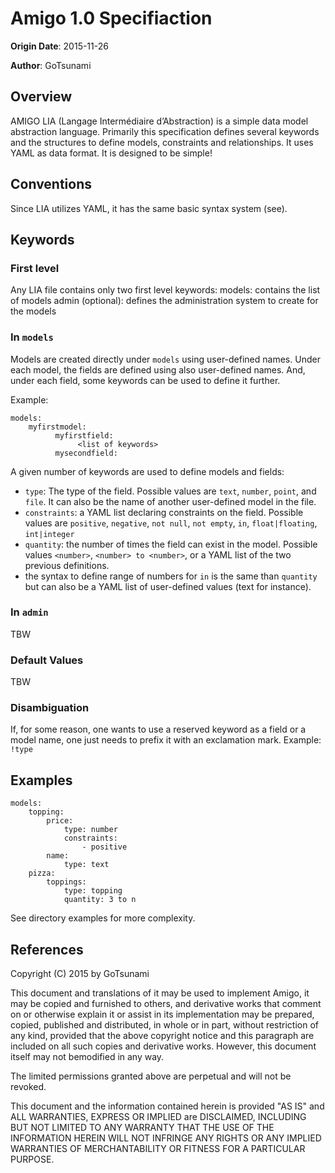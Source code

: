 # Amigo 1.0 Specifiaction

**Origin Date**: 2015-11-26

**Author**: GoTsunami

## Overview

AMIGO LIA (Langage Intermédiaire d’Abstraction) is a simple data model abstraction language. Primarily this specification defines several keywords and the structures to define models, constraints and relationships. It uses YAML as data format.
It is designed to be simple!

## Conventions

Since LIA utilizes YAML, it has the same basic syntax system (see).

## Keywords

### First level
Any LIA file contains only two first level keywords:
    models: contains the list of models
    admin (optional): defines the administration system to create for the models

### In `models`

Models are created directly under `models` using user-defined names.
Under each model, the fields are defined using also user-defined names.
And, under each field, some keywords can be used to define it further.

Example:
```
models:
    myfirstmodel:
          myfirstfield:
               <list of keywords>
          mysecondfield:
``` 

A given number of keywords are used to define models and fields:
- `type`: The type of the field. Possible values are `text`, `number`, `point`, and `file`. It can also be the name of another user-defined model in the file.
- `constraints`: a YAML list declaring constraints on the field. Possible values are `positive`, `negative`, `not null`, `not empty`, `in`, `float|floating`, `int|integer`
- `quantity`: the number of times the field can exist in the model. Possible values `<number>`, `<number> to <number>`, or a YAML list of the two previous definitions.
- the syntax to define range of numbers for `in` is the same than `quantity` but can also be a YAML list of user-defined values (text for instance).

### In `admin`

TBW

### Default Values

TBW

### Disambiguation

If, for some reason, one wants to use a reserved keyword as a field or a model name, one just needs to prefix it with an exclamation mark. Example: `!type`

## Examples

```
models:
    topping:
        price:
            type: number
            constraints:
                - positive
        name:
            type: text
    pizza:
        toppings:
            type: topping
            quantity: 3 to n
```

See directory examples for more complexity.


## References

Copyright (C) 2015 by GoTsunami

This document and translations of it may be used to implement Amigo, it may be copied and furnished to others, and derivative works that comment on or otherwise explain it or assist in its implementation may be prepared, copied, published and distributed, in whole or in part, without restriction of any kind, provided that the above copyright notice and this paragraph are included on all such copies and derivative works. However, this document itself may not bemodified in any way.

The limited permissions granted above are perpetual and will not be revoked.

This document and the information contained herein is provided "AS IS" and ALL WARRANTIES, EXPRESS OR IMPLIED are DISCLAIMED, INCLUDING BUT NOT LIMITED TO ANY WARRANTY THAT THE USE OF THE INFORMATION HEREIN WILL NOT INFRINGE ANY RIGHTS OR ANY IMPLIED WARRANTIES OF MERCHANTABILITY OR FITNESS FOR A PARTICULAR PURPOSE.